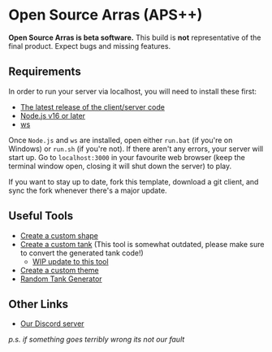 # Open Source Arras (APS++)

**Open Source Arras is beta software.** This build is **not** representative of the final product. Expect bugs and missing features.

## Requirements

In order to run your server via localhost, you will need to install these first:
- [The latest release of the client/server code](https://github.com/Taureon/aps-plus-plus/releases)
- [Node.js v16 or later](https://nodejs.org/en)
- [ws](https://www.npmjs.com/package/ws)

Once `Node.js` and `ws` are installed, open either `run.bat` (if you're on Windows) or `run.sh` (if you're not). If there aren't any errors, your server will start up. Go to `localhost:3000` in your favourite web browser (keep the terminal window open, closing it will shut down the server) to play.

If you want to stay up to date, fork this template, download a git client, and sync the fork whenever there's a major update.

## Useful Tools
- [Create a custom shape](https://arras.io/ext/custom-shape)
- [Create a custom tank](https://dogeiscut.github.io/Arras-Tank-Builder/)  (This tool is somewhat outdated, please make sure to convert the generated tank code!)
  - [WIP update to this tool](https://github.com/DogeisCut/Arras.io-Entity-Designer-v2)
- [Create a custom theme](https://codepen.io/road-to-100k/full/GRpvMzb)
- [Random Tank Generator](https://perchance.org/chomp-arras-gen)

## Other Links
- [Our Discord server](https://discord.gg/kvCAZfUCjy)

*p.s. if something goes terribly wrong its not our fault*
